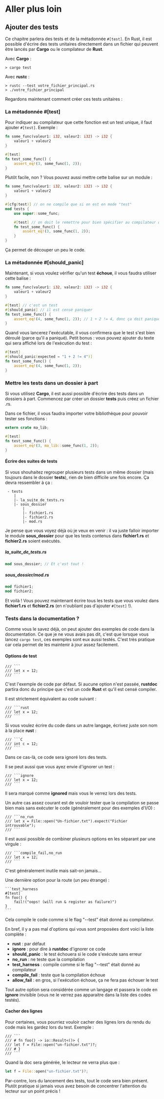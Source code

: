 # Aller plus loin

## Ajouter des tests

Ce chapitre parlera des tests et de la métadonnée `#[test]`.
En Rust, il est possible d'écrire des tests unitaires directement dans un fichier qui peuvent être lancés par __Cargo__ ou le compilateur de __Rust__.

Avec __Cargo__ :

```Shell
> cargo test
```

Avec __rustc__ :

```Shell
> rustc --test votre_fichier_principal.rs
> ./votre_fichier_principal
```

Regardons maintenant comment créer ces tests unitaires :

### La métadonnée #[test]

Pour indiquer au compilateur que cette fonction est un test unique, il faut ajouter `#[test]`. Exemple :

```Rust
fn some_func(valeur1: i32, valeur2: i32) -> i32 {
    valeur1 + valeur2
}

#[test]
fn test_some_func() {
    assert_eq!(3, some_func(1, 2));
}
```

Plutôt facile, non ? Vous pouvez aussi mettre cette balise sur un module :

```Rust
fn some_func(valeur1: i32, valeur2: i32) -> i32 {
    valeur1 + valeur2
}

#[cfg(test)] // on ne compile que si on est en mode "test"
mod tests {
    use super::some_func;

    #[test] // on doit le remettre pour bien spécifier au compilateur que c'est un test
    fn test_some_func() {
        assert_eq!(3, some_func(1, 2));
    }
}
```

Ça permet de découper un peu le code.

### La métadonnée #[should_panic]

Maintenant, si vous voulez vérifier qu'un test __échoue__, il vous faudra utiliser cette balise :

```Rust
fn some_func(valeur1: i32, valeur2: i32) -> i32 {
    valeur1 + valeur2
}

#[test] // c'est un test
#[should_panic] // il est censé paniquer
fn test_some_func() {
    assert_eq!(4, some_func(1, 2)); // 1 + 2 != 4, donc ça doit paniquer
}
```

Quand vous lancerez l'exécutable, il vous confirmera que le test s'est bien déroulé (parce qu'il a paniqué). Petit bonus : vous pouvez ajouter du texte qui sera affiché lors de l'exécution du test :

```Rust
#[test]
#[should_panic(expected = "1 + 2 != 4")]
fn test_some_func() {
    assert_eq!(4, some_func(1, 2));
}
```

### Mettre les tests dans un dossier à part

Si vous utilisez __Cargo__, il est aussi possible d'écrire des tests dans un dossiers à part. Commencez par créer un dossier __tests__ puis créez un fichier .rs.

Dans ce fichier, il vous faudra importer votre bibliothèque pour pouvoir tester ses fonctions :

```Rust
extern crate ma_lib;

#[test]
fn test_some_func() {
    assert_eq!(3, ma_lib::some_func(1, 2));
}
```

#### Écrire des suites de tests

Si vous shouhaitez regrouper plusieurs tests dans un même dossier (mais toujours dans le dossier __tests__), rien de bien difficile une fois encore. Ça devra ressembler à ça :

```
 - tests
    |
    |- la_suite_de_tests.rs
    |- sous_dossier
        |
        |- fichier1.rs
        |- fichier2.rs
        |- mod.rs
```

Je pense que vous voyez déjà où je veux en venir : il va juste falloir importer le module **sous_dossier** pour que les tests contenus dans __fichier1.rs__ et __fichier2.rs__ soient exécutés.

##### la_suite_de_tests.rs

```Rust
mod sous_dossier; // Et c'est tout !
```

##### sous_dossier/mod.rs

```Rust
mod fichier1;
mod fichier2;
```

Et voilà ! Vous pouvez maintenant écrire tous les tests que vous voulez dans __fichier1.rs__ et __fichier2.rs__ (en n'oubliant pas d'ajouter `#[test]` !).

### Tests dans la documentation ?

Comme vous le savez déjà, on peut ajouter des exemples de code dans la documentation. Ce que je ne vous avais pas dit, c'est que lorsque vous lancez ``cargo test``, ces exemples sont eux aussi testés. C'est très pratique car cela permet de les maintenir à jour assez facilement.

#### Options de test

    /// ```
    /// let x = 12;
    /// ```

C'est l'exemple de code par défaut. Si aucune option n'est passée, __rustdoc__ partira donc du principe que c'est un code __Rust__ et qu'il est censé compiler.

Il est strictement équivalent au code suivant :

    /// ```rust
    /// let x = 12;
    /// ```

Si vous voulez écrire du code dans un autre langage, écrivez juste son nom à la place __rust__ :

    /// ```C
    /// int c = 12;
    /// ```

Dans ce cas-là, ce code sera ignoré lors des tests.

Il se peut aussi que vous ayez envie d'ignorer un test :

    /// ```ignore
    /// let x = 12;
    /// ```

Il sera marqué comme __ignored__ mais vous le verrez lors des tests.

Un autre cas assez courant est de vouloir tester que la compilation se passe bien mais sans exécuter le code (généralement pour des exemples d'I/O) :

    /// ```no_run
    /// let x = File::open("Un-fichier.txt").expect("Fichier introuvable");
    /// ```

Il est aussi possible de combiner plusieurs options en les séparant par une virgule :

    /// ```compile_fail,no_run
    /// let x = 12;
    /// ```

C'est généralement inutile mais sait-on jamais...

Une dernière option pour la route (un peu étrange) :

    ```test_harness
    #[test]
    fn foo() {
        fail!("oops! (will run & register as failure)")
    }
    ```

Cela compile le code comme si le flag "--test" était donné au compilateur.

En bref, il y a pas mal d'options qui vous sont proposées dont voici la liste complète :

-   __rust__ : par défaut
-   __ignore__ : pour dire à __rustdoc__ d'ignorer ce code
-   __should_panic__ : le test échouera si le code s'exécute sans erreur
-   __no_run__ : ne teste que la compilation
-   __test_harness__ : compile comme si le flag "--test" était donné au compilateur
-   __compile_fail__ : teste que la compilation échoue
-   __allow_fail__ : en gros, si l'exécution échoue, ça ne fera pas échouer le test

Tout autre option sera considérée comme un langage et passera le code en __ignore__ invisible (vous ne le verrez pas apparaitre dans la liste des codes testés).

#### Cacher des lignes

Pour certaines, vous pourriez vouloir cacher des lignes lors du rendu du code mais les gardez lors du test. Exemple :

    /// ```
    /// # fn foo() -> io::Result<()> {
    /// let f = File::open("un-fichier.txt")?;
    /// # }
    /// ```

Quand la doc sera générée, le lecteur ne verra plus que :

```Rust
let f = File::open("un-fichier.txt")?;
```

Par-contre, lors du lancement des tests, tout le code sera bien présent. Plutôt pratique si jamais vous avez besoin de concentrer l'attention du lecteur sur un point précis !
